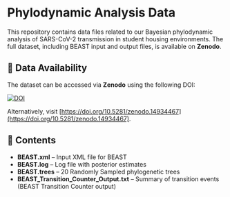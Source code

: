 # Phylodynamic Analysis Data  

This repository contains data files related to our Bayesian phylodynamic analysis of SARS-CoV-2 transmission in student housing environments. The full dataset, including BEAST input and output files, is available on **Zenodo**.  

## 📂 Data Availability  

The dataset can be accessed via **Zenodo** using the following DOI:  

[![DOI](https://zenodo.org/badge/DOI/10.5281/zenodo.14934467.svg)](https://doi.org/10.5281/zenodo.14934467)  

Alternatively, visit [https://doi.org/10.5281/zenodo.14934467](https://doi.org/10.5281/zenodo.14934467).  

## 📜 Contents  

- **BEAST.xml** – Input XML file for BEAST  
- **BEAST.log** – Log file with posterior estimates  
- **BEAST.trees** – 20 Randomly Sampled phylogenetic trees  
- **BEAST_Transition_Counter_Output.txt** – Summary of transition events (BEAST Transition Counter output) 

